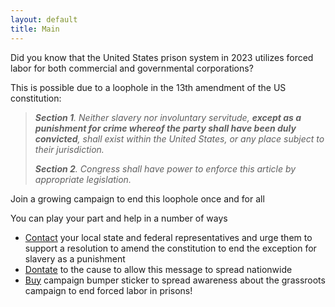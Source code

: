 ```yaml
---
layout: default
title: Main
---
```


Did you know that the United States prison system in 2023 utilizes forced labor for both commercial and governmental corporations?

This is possible due to a loophole in the 13th amendment of the US constitution:

> ***Section 1**. Neither slavery nor involuntary servitude, **except as a punishment for crime whereof the party shall have been duly convicted**, shall exist within the United     States, or any place subject to their jurisdiction.*
> 
>  ***Section 2**. Congress shall have power to enforce this article by appropriate legislation.*

Join a growing campaign to end this loophole once and for all 

You can play your part and help in a number of ways

* [Contact](https://myreps.datamade.us/) your local state and federal representatives and urge them to support a resolution to amend the constitution to end the exception for slavery as a punishment
* [Dontate](https://www.zeffy.com/en-US/donation-form/b5686e83-66e2-4024-95fd-47d57f17c7a3) to the cause to allow this message to spread nationwide
* [Buy](https://e7671c-5.myshopify.com/products/28th-amendment-campaign-sticker) campaign bumper sticker to spread awareness about the grassroots campaign to end forced labor in prisons!


